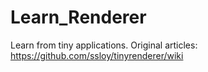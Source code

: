 # Learn_Renderer
Learn from tiny applications.
Original articles: https://github.com/ssloy/tinyrenderer/wiki
